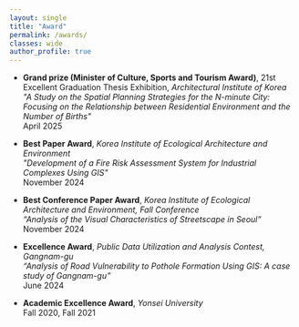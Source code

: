 ```yaml
---
layout: single
title: "Award"
permalink: /awards/
classes: wide
author_profile: true
---
```




- **Grand prize (Minister of Culture, Sports and Tourism Award)**, 21st Excellent Graduation Thesis Exhibition, *Architectural Institute of Korea*  
  *"A Study on the Spatial Planning Strategies for the N-minute City: Focusing on the Relationship between Residential Environment and the Number of Births"*  
  April 2025 

- **Best Paper Award**, *Korea Institute of Ecological Architecture and Environment*  
  *"Development of a Fire Risk Assessment System for Industrial Complexes Using GIS"*  
  November 2024

- **Best Conference Paper Award**, *Korea Institute of Ecological Architecture and Environment, Fall Conference*  
  *“Analysis of the Visual Characteristics of Streetscape in Seoul”*  
  November 2024

- **Excellence Award**, *Public Data Utilization and Analysis Contest, Gangnam-gu*  
  *“Analysis of Road Vulnerability to Pothole Formation Using GIS: A case study of Gangnam-gu”*  
  June 2024

- **Academic Excellence Award**, *Yonsei University*  
  Fall 2020, Fall 2021

